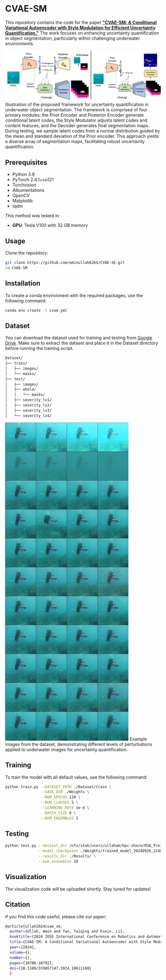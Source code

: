 # CVAE-SM
This repository contains the code for the paper [**"CVAE-SM: A Conditional Variational Autoencoder with Style Modulation for Efficient Uncertainty Quantification."**](https://ieeexplore.ieee.org/abstract/document/10611160) The work focuses on enhancing uncertainty quantification in object segmentation, particularly within challenging underwater environments.

![Framework](Dataset/Framework.jpg)
Illustration of the proposed framework for uncertainty quantification in underwater object segmentation. The framework is comprised of four primary modules: the Prior Encoder and Posterior Encoder generate conditional latent codes, the Style Modulator adjusts latent codes and content features, and the Decoder generates final segmentation maps. During testing, we sample latent codes from a normal distribution guided by the mean and standard deviation of the Prior encoder. This approach yields a diverse array of segmentation maps, facilitating robust uncertainty quantification.


## Prerequisites
- Python 3.9
- PyTorch 2.4.1+cu121
- Torchvision
- Albumentations
- OpenCV
- Matplotlib
- tqdm

This method was tested in:
- **GPU**: Tesla V100 with 32 GB memory




## Usage
Clone the repository:
```bash
git clone https://github.com/aminullah6264/CVAE-SE.git
cd CVAE-SM
```

## Installation 
To create a conda environment with the required packages, use the following command:
```bash
conda env create -f cvae.yml
```

## Dataset
You can download the dataset used for training and testing from [Google Drive](https://drive.google.com/drive/folders/1dL5-hos6iCvAwG2qCPWT7DIbdND3y4_2?usp=sharing).
Make sure to extract the dataset and place it in the Dataset directory before running the training script.

```bash
Dataset/
├── train/
│   ├── images/
│   └── masks/
├── test/
│   ├── images/
│   ├── whole/
│   │   └── masks/
│   ├── severity_lv1/
│   ├── severity_lv2/
│   ├── severity_lv3/
│   └── severity_lv4/
```

![Dataset](Dataset/d_r_47_grid.jpg)
Example images from the dataset, demonstrating different levels of perturbations applied to underwater images for uncertainty quantification.


## Training

To train the model with all default values, use the following command:

```bash
python train.py --DATASET_PATH ./Dataset/train \
                --SAVE_DIR ./Weights \
                --NUM_EPOCHS 120 \
                --NUM_CLASSES 5 \
                --LEARNING_RATE 1e-4 \
                --BATCH_SIZE 6 \
                --NUM_ENSEMBLES 2 
```

## Testing

```bash
python test.py --dataset_dir /nfs/stak/users/ullaham/hpc-share/RSA_Project/2023/segmentation-pytorch/test_val/ \
               --model_checkpoint ./Weights/trained_model_20240926_214052/CVAE_SE_FCN_with_Modulation_SingleGPU.pth \
               --results_dir ./Results/ \
               --num_ensembles 10

```

## Visualization

The visualization code will be uploaded shortly. Stay tuned for updates!



## Citation
If you find this code useful, please cite our paper:
```bash
@article{ullah2024cvae_sm,
  author={Ullah, Amin and Yan, Taiqing and Fuxin, Li},
  booktitle={2024 IEEE International Conference on Robotics and Automation (ICRA)}, 
  title={CVAE-SM: A Conditional Variational Autoencoder with Style Modulation for Efficient Uncertainty Quantification}, 
  year={2024},
  volume={},
  number={},
  pages={10786-10792},
  doi={10.1109/ICRA57147.2024.10611160}
  }
```



